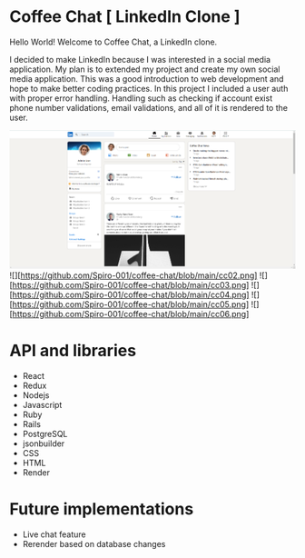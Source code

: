 # Coffee Chat [ LinkedIn Clone ]
Hello World! Welcome to Coffee Chat, a LinkedIn clone.

I decided to make LinkedIn because I was interested in a social media application. My plan is to extended my project and
create my own social media application. This was a good introduction to web development and hope to make better coding practices. In this project I included a user auth with proper error handling. Handling such as checking if account exist phone number validations, email validations, and all of it is rendered to the user.

![](https://github.com/Spiro-001/coffee-chat/blob/main/cc01.png)
![][https://github.com/Spiro-001/coffee-chat/blob/main/cc02.png]
![][https://github.com/Spiro-001/coffee-chat/blob/main/cc03.png]
![][https://github.com/Spiro-001/coffee-chat/blob/main/cc04.png]
![][https://github.com/Spiro-001/coffee-chat/blob/main/cc05.png]
![][https://github.com/Spiro-001/coffee-chat/blob/main/cc06.png]

# API and libraries
* React
* Redux
* Nodejs
* Javascript
* Ruby
* Rails
* PostgreSQL
* jsonbuilder
* CSS
* HTML
* Render

# Future implementations
* Live chat feature
* Rerender based on database changes
